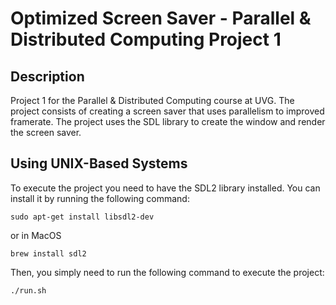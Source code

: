 # Optimized Screen Saver - Parallel & Distributed Computing Project 1
## Description
Project 1 for the Parallel & Distributed Computing course at UVG. The project consists of creating a screen saver that uses parallelism to improved framerate. The project uses the SDL library to create the window and render the screen saver.
## Using UNIX-Based Systems
To execute the project you need to have the SDL2 library installed. You can install it by running the following command:
```shell
sudo apt-get install libsdl2-dev
```
or in MacOS
```shell
brew install sdl2
```

Then, you simply need to run the following command to execute the project:
```shell
./run.sh
```

